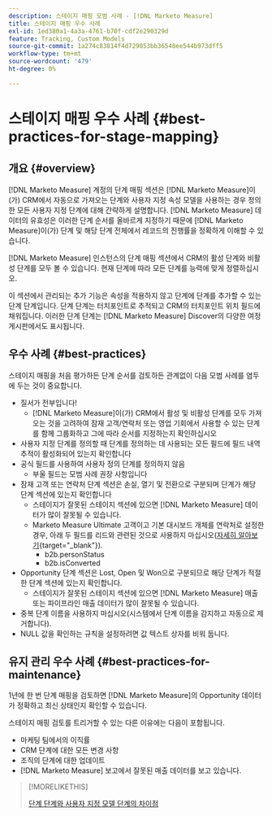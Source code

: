 ```yaml
---
description: 스테이지 매핑 모범 사례 - [!DNL Marketo Measure]
title: 스테이지 매핑 우수 사례
exl-id: 1ed380a1-4a3a-4761-b70f-cdf2e290329d
feature: Tracking, Custom Models
source-git-commit: 1a274c83814f4d729053bb36548ee544b973dff5
workflow-type: tm+mt
source-wordcount: '479'
ht-degree: 0%

---
```


# 스테이지 매핑 우수 사례 {#best-practices-for-stage-mapping}

## 개요 {#overview}

[!DNL Marketo Measure] 계정의 단계 매핑 섹션은 [!DNL Marketo Measure]이(가) CRM에서 자동으로 가져오는 단계와 사용자 지정 속성 모델을 사용하는 경우 정의한 모든 사용자 지정 단계에 대해 간략하게 설명합니다. [!DNL Marketo Measure] 데이터의 유효성은 이러한 단계 순서를 올바르게 지정하기 때문에 [!DNL Marketo Measure]이(가) 단계 및 해당 단계 전체에서 레코드의 진행률을 정확하게 이해할 수 있습니다.

[!DNL Marketo Measure] 인스턴스의 단계 매핑 섹션에서 CRM의 활성 단계와 비활성 단계를 모두 볼 수 있습니다. 현재 단계에 따라 모든 단계를 능력에 맞게 정렬하십시오.

이 섹션에서 관리되는 추가 기능은 속성을 적용하지 않고 단계에 단계를 추가할 수 있는 단계 단계입니다. 단계 단계는 터치포인트로 추적되고 CRM의 터치포인트 위치 필드에 채워집니다. 이러한 단계 단계는 [!DNL Marketo Measure] Discover의 다양한 여정 게시판에서도 표시됩니다.

## 우수 사례 {#best-practices}

스테이지 매핑을 처음 평가하든 단계 순서를 검토하든 관계없이 다음 모범 사례를 염두에 두는 것이 중요합니다.

* 질서가 전부입니다!
   * [!DNL Marketo Measure]이(가) CRM에서 활성 및 비활성 단계를 모두 가져오는 것을 고려하여 잠재 고객/연락처 또는 영업 기회에서 사용할 수 있는 단계를 함께 그룹화하고 그에 따라 순서를 지정하는지 확인하십시오
* 사용자 지정 단계를 정의할 때 단계를 정의하는 데 사용되는 모든 필드에 필드 내역 추적이 활성화되어 있는지 확인합니다
* 공식 필드를 사용하여 사용자 정의 단계를 정의하지 않음
   * 부울 필드는 모범 사례 권장 사항입니다
* 잠재 고객 또는 연락처 단계 섹션은 손실, 열기 및 전환으로 구분되며 단계가 해당 단계 섹션에 있는지 확인합니다
   * 스테이지가 잘못된 스테이지 섹션에 있으면 [!DNL Marketo Measure] 데이터가 많이 잘못될 수 있습니다.
   * Marketo Measure Ultimate 고객이고 기본 대시보드 개체를 연락처로 설정한 경우, 아래 두 필드를 리드와 관련된 것으로 사용하지 마십시오([자세히 알아보기](/help/marketo-measure-ultimate/data-integrity-requirement.md){target="_blank"}).
      * b2b.personStatus
      * b2b.isConverted
* Opportunity 단계 섹션은 Lost, Open 및 Won으로 구분되므로 해당 단계가 적절한 단계 섹션에 있는지 확인합니다.
   * 스테이지가 잘못된 스테이지 섹션에 있으면 [!DNL Marketo Measure] 매출 또는 파이프라인 매출 데이터가 많이 잘못될 수 있습니다.
* 중복 단계 이름을 사용하지 마십시오(시스템에서 단계 이름을 감지하고 자동으로 제거합니다).
* NULL 값을 확인하는 규칙을 설정하려면 값 텍스트 상자를 비워 둡니다.

## 유지 관리 우수 사례 {#best-practices-for-maintenance}

1년에 한 번 단계 매핑을 검토하면 [!DNL Marketo Measure]의 Opportunity 데이터가 정확하고 최신 상태인지 확인할 수 있습니다.

스테이지 매핑 검토를 트리거할 수 있는 다른 이유에는 다음이 포함됩니다.

* 마케팅 팀에서의 이직률
* CRM 단계에 대한 모든 변경 사항
* 조직의 단계에 대한 업데이트
* [!DNL Marketo Measure] 보고에서 잘못된 매출 데이터를 보고 있습니다.

>[!MORELIKETHIS]
>
>[단계 단계와 사용자 지정 모델 단계의 차이점](/help/advanced-marketo-measure-features/custom-attribution-models/custom-attribution-model-and-setup.md#the-difference-between-funnel-stages-and-custom-model-stages)
